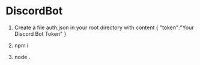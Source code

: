 # DiscordBot
1. Create a file auth.json in your root directory with content
{
"token":"Your Discord Bot Token"
}

2. npm i
3. node .
